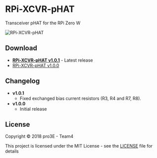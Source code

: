 # RPi-XCVR-pHAT
Transceiver pHAT for the RPi Zero W

![RPi-XCVR-pHAT](https://user-images.githubusercontent.com/30117490/52364254-10887880-2a45-11e9-8f71-d6632dca080f.png "RPi-XCVR-pHAT")

## Download

* [**RPi-XCVR-pHAT v1.0.1**](https://github.com/MuellerDominik/RPi-XCVR-pHAT/releases/download/v1.0.1/RPi-XCVR-pHAT_v1_0_1.zip "v1.0.1") - Latest release
* [RPi-XCVR-pHAT v1.0.0](https://github.com/MuellerDominik/RPi-XCVR-pHAT/releases/download/v1.0.0/RPi-XCVR-pHAT_v1_0_0.zip "v1.0.0")

## Changelog

* **v1.0.1**
  * Fixed exchanged bias current resistors (R3, R4 and R7, R8).
* **v1.0.0**
  * Initial release

## License

Copyright &copy; 2018 pro3E - Team4

This project is licensed under the MIT License - see the [LICENSE](LICENSE "LICENSE") file for details
